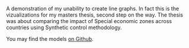 A demonstration of my unability to create line graphs. In fact this is the vizualizations for my masters thesis, second step on the way. The thesis was about comparing the impact of Special economic zones across countries using Synthetic control methodology. 


You may find the models [on Github](https://github.com/IgorGorin00/sez-impact-cross-national-comparison-with-synthetic-control).
